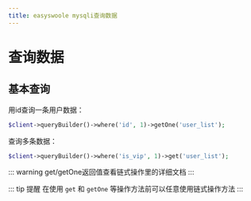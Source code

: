 ```yaml
---
title: easyswoole mysqli查询数据
---
```

# 查询数据

## 基本查询

用id查询一条用户数据：

```php
$client->queryBuilder()->where('id', 1)->getOne('user_list');
```

查询多条数据：

```php
$client->queryBuilder()->where('is_vip', 1)->get('user_list');
```

::: warning
get/getOne返回值查看链式操作里的详细文档
:::


::: tip 提醒
在使用 `get` 和 `getOne` 等操作方法前可以任意使用链式操作方法
:::

